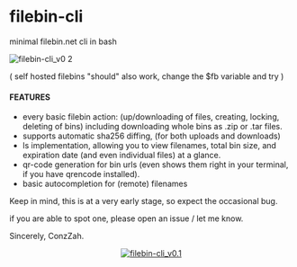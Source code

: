# filebin-cli
minimal filebin.net cli in bash

![filebin-cli_v0 2](https://github.com/user-attachments/assets/4760591d-0535-445e-8bd3-72f2740e56b3)

( self hosted filebins "should" also work, change the $fb variable and try )


#### FEATURES ####

- every basic filebin action: (up/downloading of files, creating, locking, deleting of bins) including downloading whole bins as .zip or .tar files.
- supports automatic sha256 diffing, (for both uploads and downloads)
- ls implementation, allowing you to view filenames, total bin size, and expiration date (and even individual files) at a glance.
- qr-code generation for bin urls (even shows them right in your terminal, if you have qrencode installed).
- basic autocompletion for (remote) filenames

Keep in mind, this is at a very early stage, so expect the occasional bug.

if you are able to spot one, please open an issue / let me know.

Sincerely, ConzZah.

<p align="center">
  <a href="https://github.com/ConzZah/filebin-cli/raw/main/filebin-cli">
    <img alt="filebin-cli_v0.1" src="https://img.shields.io/badge/filebin cli-v0.2-0688CB.svg">
  </a>
</p>
